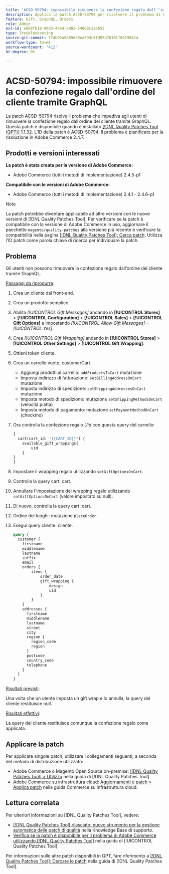 ```yaml
---
title: 'ACSD-50794: impossibile rimuovere la confezione regalo dall''ordine del cliente tramite GraphQL'
description: Applica la patch ACSD-50794 per risolvere il problema di Adobe Commerce che impedisce agli utenti di rimuovere la confezione regalo dall’ordine del cliente tramite GraphQL.
feature: Gift, GraphQL, Orders
role: Admin
exl-id: e088fb18-89d3-47e4-ad02-54068c1ab653
type: Troubleshooting
source-git-commit: 7fdb02a6d89d50ea593c5fd99d78101f89198424
workflow-type: tm+mt
source-wordcount: '412'
ht-degree: 0%

---
```


# ACSD-50794: impossibile rimuovere la confezione regalo dall&#39;ordine del cliente tramite GraphQL

La patch ACSD-50794 risolve il problema che impediva agli utenti di rimuovere la confezione regalo dall’ordine del cliente tramite GraphQL. Questa patch è disponibile quando è installato [[!DNL Quality Patches Tool (QPT)]](https://experienceleague.adobe.com/en/docs/commerce-operations/tools/quality-patches-tool/quality-patches-tool-to-self-serve-quality-patches) 1.1.32. L’ID della patch è ACSD-50794. Il problema è pianificato per la risoluzione in Adobe Commerce 2.4.7.

## Prodotti e versioni interessati

**La patch è stata creata per la versione di Adobe Commerce:**

* Adobe Commerce (tutti i metodi di implementazione) 2.4.5-p1

**Compatibile con le versioni di Adobe Commerce:**

* Adobe Commerce (tutti i metodi di implementazione) 2.4.1 - 2.4.6-p1

>[!NOTE]
>
>La patch potrebbe diventare applicabile ad altre versioni con le nuove versioni di [!DNL Quality Patches Tool]. Per verificare se la patch è compatibile con la versione di Adobe Commerce in uso, aggiornare il pacchetto `magento/quality-patches` alla versione più recente e verificare la compatibilità nella pagina [[!DNL Quality Patches Tool]: Cerca patch](https://experienceleague.adobe.com/tools/commerce-quality-patches/index.html). Utilizza l’ID patch come parola chiave di ricerca per individuare la patch.

## Problema

Gli utenti non possono rimuovere la confezione regalo dall’ordine del cliente tramite GraphQL.

<u>Passaggi da riprodurre</u>:

1. Crea un cliente dal front-end.
1. Crea un prodotto semplice.
1. Abilita *[!UICONTROL Gift Messages]* andando in **[!UICONTROL Stores]** > **[!UICONTROL Configuration]** > **[!UICONTROL Sales]** > **[!UICONTROL Gift Options]** e impostando *[!UICONTROL Allow Gift Messages]* = *[!UICONTROL Yes]*.
1. Crea *[!UICONTROL Gift Wrapping]* andando in **[!UICONTROL Stores]** > **[!UICONTROL Other Settings]** > **[!UICONTROL Gift Wrapping]**.
1. Ottieni token cliente.
1. Crea un carrello vuoto, customerCart.
   * Aggiungi prodotti al carrello: `addProductsToCart` mutazione
   * Imposta indirizzo di fatturazione: `setBillingAddressOnCart` mutazione
   * Imposta indirizzo di spedizione: `setShippingAddressesOnCart` mutazione
   * Imposta metodo di spedizione: mutazione `setShippingMethodsOnCart` (velocità piatta)
   * Imposta metodo di pagamento: mutazione `setPaymentMethodOnCart` (checkmo)
1. Ora controlla la confezione regalo *Uid* con questa query del carrello:

   ```GraphQL
   {
     cart(cart_id: "{{CART_ID}}") {
       available_gift_wrappings{
           uid
       }
   }
   }
   ```

1. Impostare il wrapping regalo utilizzando `setGiftOptionsOnCart`.
1. Controlla la query cart: cart.
1. Annullare l&#39;impostazione del wrapping regalo utilizzando `setGiftOptionsOnCart` (valore impostato su null).
1. Di nuovo, controlla la query cart: cart.
1. Ordine dei luoghi: mutazione `placeOrder`.
1. Esegui query cliente: cliente.

   ```GraphQL
   query {
     customer {
       firstname
       middlename
       lastname
       suffix
       email
       orders {
           items {
               order_date
               gift_wrapping {
                   design
                   uid
               }
           }
       }
       addresses {
         firstname
         middlename
         lastname
         street
         city
         region {
           region_code
           region
         }
         postcode
         country_code
         telephone
       }
     }
   }
   ```

<u>Risultati previsti</u>:

Una volta che un utente imposta un gift wrap e lo annulla, la query del cliente restituisce null.

<u>Risultati effettivi</u>:

La query del cliente restituisce comunque la confezione regalo come applicata.

## Applicare la patch

Per applicare singole patch, utilizzare i collegamenti seguenti, a seconda del metodo di distribuzione utilizzato:

* Adobe Commerce o Magento Open Source on-premise: [[!DNL Quality Patches Tool] > Utilizzo](/help/tools/quality-patches-tool/usage.md) nella guida di [!DNL Quality Patches Tool].
* Adobe Commerce su infrastruttura cloud: [Aggiornamenti e patch > Applica patch](https://experienceleague.adobe.com/docs/commerce-cloud-service/user-guide/develop/upgrade/apply-patches.html) nella guida Commerce su infrastruttura cloud.

## Lettura correlata

Per ulteriori informazioni su [!DNL Quality Patches Tool], vedere:

* [[!DNL Quality Patches Tool] rilasciato: nuovo strumento per la gestione automatica delle patch di qualità](https://experienceleague.adobe.com/en/docs/commerce-operations/tools/quality-patches-tool/quality-patches-tool-to-self-serve-quality-patches) nella Knowledge Base di supporto.
* [Verifica se la patch è disponibile per il problema di Adobe Commerce utilizzando  [!DNL Quality Patches Tool]](/help/tools/quality-patches-tool/patches-available-in-qpt/check-patch-for-magento-issue-with-magento-quality-patches.md) nella guida di [!UICONTROL Quality Patches Tool].


Per informazioni sulle altre patch disponibili in QPT, fare riferimento a [[!DNL Quality Patches Tool]: Cercare le patch](https://experienceleague.adobe.com/tools/commerce-quality-patches/index.html) nella guida di [!DNL Quality Patches Tool].
